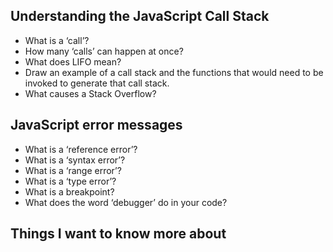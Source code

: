 ## Understanding the JavaScript Call Stack

- What is a ‘call’?
- How many ‘calls’ can happen at once?
- What does LIFO mean?
- Draw an example of a call stack and the functions that would need to be invoked to generate that call stack.
- What causes a Stack Overflow?

## JavaScript error messages

- What is a ‘reference error’?
- What is a ‘syntax error’?
- What is a ‘range error’?
- What is a ‘type error’?
- What is a breakpoint?
- What does the word ‘debugger’ do in your code?

## Things I want to know more about
